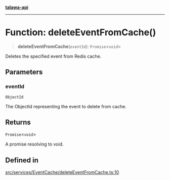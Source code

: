[**talawa-api**](../../../../README.md)

***

# Function: deleteEventFromCache()

> **deleteEventFromCache**(`eventId`): `Promise`\<`void`\>

Deletes the specified event from Redis cache.

## Parameters

### eventId

`ObjectId`

The ObjectId representing the event to delete from cache.

## Returns

`Promise`\<`void`\>

A promise resolving to void.

## Defined in

[src/services/EventCache/deleteEventFromCache.ts:10](https://github.com/Suyash878/talawa-api/blob/f376d03c37e9acd046e7cc983947432c95f74442/src/services/EventCache/deleteEventFromCache.ts#L10)
